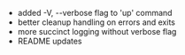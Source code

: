 - added -V, --verbose flag to 'up' command
- better cleanup handling on errors and exits
- more succinct logging without verbose flag
- README updates